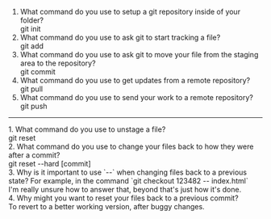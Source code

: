 1. What command do you use to setup a git repository inside of your folder?<br>
git init
2. What command do you use to ask git to start tracking a file?<br>
git add
3. What command do you use to ask git to move your file from the staging area to the repository?<br>
git commit
4. What command do you use to get updates from a remote repository?<br>
git pull
5. What command do you use to send your work to a remote repository?<br>
git push<br>
<hr>
1. What command do you use to unstage a file?<br>
git reset<br>
2. What command do you use to change your files back to how they were after a commit?<br>
git reset --hard [commit]<br>
3. Why is it important to use `--` when changing files back to a previous state? For example, in the command `git checkout 123482 -- index.html`<br>
I'm really unsure how to answer that, beyond that's just how it's done.<br>
4. Why might you want to reset your files back to a previous commit?<br>
To revert to a better working version, after buggy changes.